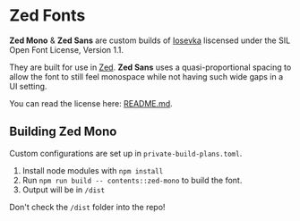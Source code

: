 # Zed Fonts
**Zed Mono** & **Zed Sans** are custom builds of [Iosevka](https://github.com/be5invis/Iosevka) liscensed under the SIL Open Font License, Version 1.1.

They are built for use in [Zed](zed.dev). **Zed Sans** uses a quasi-proportional spacing to allow the font to still feel monospace while not having such wide gaps in a UI setting.

You can read the license here: [README.md](https://github.com/zed-industries/zed-fonts/blob/main/LICENSE.md).

## Building Zed Mono

Custom configurations are set up in `private-build-plans.toml`.

1. Install node modules with `npm install`
2. Run `npm run build -- contents::zed-mono` to build the font.
3. Output will be in `/dist`

Don't check the `/dist` folder into the repo!
